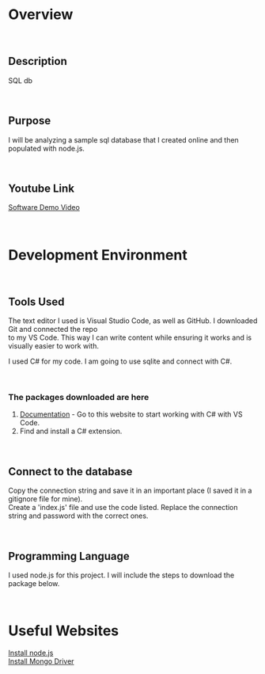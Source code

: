  # Overview 

<p>&nbsp;</p>

## Description
SQL db

<p>&nbsp;</p>

## Purpose 
I will be analyzing a sample sql database that I created online and then populated with node.js.  

<p>&nbsp;</p>

## Youtube Link

[Software Demo Video](https://youtu.be/gvyfMaEIxns)

<p>&nbsp;</p>

# Development Environment

<p>&nbsp;</p>

## Tools Used

The text editor I used is Visual Studio Code, as well as GitHub. I downloaded Git and connected the repo  
to my VS Code. This way I can write content while ensuring it works and is visually easier to work with. 

I used C# for my code. I am going to use sqlite and connect with C#.  

<p>&nbsp;</p>

### The packages downloaded are here
1. [Documentation](https://code.visualstudio.com/docs/languages/csharp) - Go to this website to start working with C# with VS Code.  
2. Find and install a C# extension.   

<p>&nbsp;</p>

## Connect to the database
Copy the connection string and save it in an important place (I saved it in a gitignore file for mine).  
Create a 'index.js' file and use the code listed. Replace the connection string and password with the correct ones. 

<p>&nbsp;</p>

## Programming Language
I used node.js for this project. I will include the steps to download the package below.   


<p>&nbsp;</p>

# Useful Websites

[Install node.js](https://docs.npmjs.com/downloading-and-installing-node-js-and-npm)  
[Install Mongo Driver](https://docs.mongodb.com/drivers/node/quick-start#install-node-and-npm)

